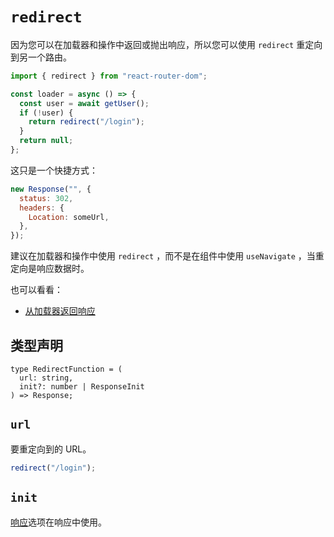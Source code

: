 # `redirect`

因为您可以在加载器和操作中返回或抛出响应，所以您可以使用 `redirect` 重定向到另一个路由。

```jsx
import { redirect } from "react-router-dom";

const loader = async () => {
  const user = await getUser();
  if (!user) {
    return redirect("/login");
  }
  return null;
};
```

这只是一个快捷方式：

```jsx
new Response("", {
  status: 302,
  headers: {
    Location: someUrl,
  },
});
```

建议在加载器和操作中使用 `redirect` ，而不是在组件中使用 `useNavigate` ，当重定向是响应数据时。

也可以看看：

- [从加载器返回响应](https://reactrouter.com/en/main/route/loader#returning-responses)

## 类型声明

```tsx
type RedirectFunction = (
  url: string,
  init?: number | ResponseInit
) => Response;
```

## `url`

要重定向到的 URL。

```jsx
redirect("/login");
```

## `init`

[响应](https://developer.mozilla.org/en-US/docs/Web/API/Response/Response)选项在响应中使用。
